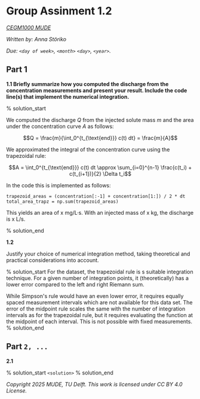 # Group Assinment 1.2

*[CEGM1000 MUDE](http://mude.citg.tudelft.nl/)*

*Written by: Anna Störiko*

*Due: `<day of week>`, `<month>` `<day>`, `<year>`.*

## Part 1

**1.1 Briefly summarize how you computed the discharge from the concentration measurements and present your result.
Include the code line(s) that implement the numerical integration.**



% solution_start

We computed the discharge $Q$ from the injected solute mass $m$ and the area under the concentration curve $A$ as follows:

$$Q = \frac{m}{\int_0^{t_{\text{end}}} c(t) dt} = \frac{m}{A}$$

We approximated the integral of the concentration curve using the trapezoidal rule:

$$A = \int_0^{t_{\text{end}}} c(t) dt \approx \sum_{i=0}^{n-1} \frac{c(t_i) + c(t_{i+1})}{2} \Delta t_i$$

In the code this is implemented as follows:

```{python}
trapezoid_areas = (concentration[:-1] + concentration[1:]) / 2 * dt
total_area_trapz = np.sum(trapezoid_areas)
```

This yields an area of x mg/L·s. With an injected mass of x kg, the discharge is x L/s.

% solution_end

**1.2 <question>**

Justify your choice of numerical integration method, taking theoretical and practical considerations into account.

% solution_start
For the dataset, the trapezoidal rule is s suitable integration technique.
For a given number of integration points, it (theoretically) has a lower error compared to the left and right Riemann sum.

While Simpson's rule would have an even lower error, it requires equally spaced measurement intervals which are not available for this data set.
The error of the midpoint rule scales the same with the number of integration intervals as for the trapezoidal rule, but it requires evaluating the function at the midpoint of each interval. This is not possible with fixed measurements.
% solution_end

## Part `2, ...`

**2.1 <question>**

% solution_start
`<solution>`
% solution_end

*Copyright 2025 MUDE, TU Delft. This work is licensed under CC BY 4.0 License.*